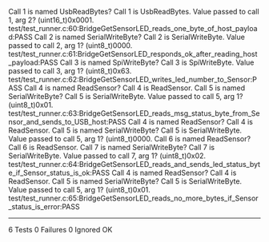 Call 1 is named UsbReadBytes? Call 1 is UsbReadBytes.
Value passed to call 1, arg 2? (uint16_t)0x0001.
test/test_runner.c:60:BridgeGetSensorLED_reads_one_byte_of_host_payload:PASS
Call 2 is named SerialWriteByte? Call 2 is SerialWriteByte.
Value passed to call 2, arg 1? (uint8_t)0000.
test/test_runner.c:61:BridgeGetSensorLED_responds_ok_after_reading_host_payload:PASS
Call 3 is named SpiWriteByte? Call 3 is SpiWriteByte.
Value passed to call 3, arg 1? (uint8_t)0x63.
test/test_runner.c:62:BridgeGetSensorLED_writes_led_number_to_Sensor:PASS
Call 4 is named ReadSensor? Call 4 is ReadSensor.
Call 5 is named SerialWriteByte? Call 5 is SerialWriteByte.
Value passed to call 5, arg 1? (uint8_t)0x01.
test/test_runner.c:63:BridgeGetSensorLED_reads_msg_status_byte_from_Sensor_and_sends_to_USB_host:PASS
Call 4 is named ReadSensor? Call 4 is ReadSensor.
Call 5 is named SerialWriteByte? Call 5 is SerialWriteByte.
Value passed to call 5, arg 1? (uint8_t)0000.
Call 6 is named ReadSensor? Call 6 is ReadSensor.
Call 7 is named SerialWriteByte? Call 7 is SerialWriteByte.
Value passed to call 7, arg 1? (uint8_t)0x02.
test/test_runner.c:64:BridgeGetSensorLED_reads_and_sends_led_status_byte_if_Sensor_status_is_ok:PASS
Call 4 is named ReadSensor? Call 4 is ReadSensor.
Call 5 is named SerialWriteByte? Call 5 is SerialWriteByte.
Value passed to call 5, arg 1? (uint8_t)0x01.
test/test_runner.c:65:BridgeGetSensorLED_reads_no_more_bytes_if_Sensor_status_is_error:PASS

-----------------------
6 Tests 0 Failures 0 Ignored 
OK
